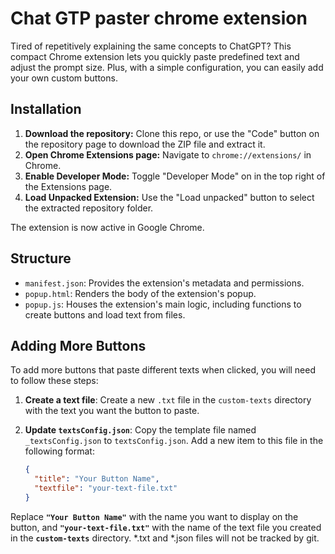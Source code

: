 # Chat GTP paster chrome extension

Tired of repetitively explaining the same concepts to ChatGPT? This compact Chrome extension lets you quickly paste predefined text and adjust the prompt size. Plus, with a simple configuration, you can easily add your own custom buttons.

## Installation

1. **Download the repository:** Clone this repo, or use the "Code" button on the repository page to download the ZIP file and extract it.
2. **Open Chrome Extensions page:** Navigate to `chrome://extensions/` in Chrome.
3. **Enable Developer Mode:** Toggle "Developer Mode" on in the top right of the Extensions page.
4. **Load Unpacked Extension:** Use the "Load unpacked" button to select the extracted repository folder.

The extension is now active in Google Chrome.

## Structure

- `manifest.json`: Provides the extension's metadata and permissions.
- `popup.html`: Renders the body of the extension's popup.
- `popup.js`: Houses the extension's main logic, including functions to create buttons and load text from files.

## Adding More Buttons

To add more buttons that paste different texts when clicked, you will need to follow these steps:

1. **Create a text file**: Create a new `.txt` file in the `custom-texts` directory with the text you want the button to paste.

2. **Update `textsConfig.json`**: Copy the template file named `_textsConfig.json` to `textsConfig.json`. Add a new item to this file in the following format:
   ```json
   {
     "title": "Your Button Name",
     "textfile": "your-text-file.txt"
   }
   ```

Replace **`"Your Button Name"`** with the name you want to display on the button, and **`"your-text-file.txt"`** with the name of the text file you created in the **`custom-texts`** directory. *.txt and *.json files will not be tracked by git.
